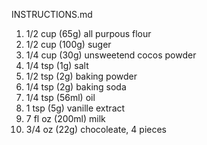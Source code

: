 INSTRUCTIONS.md

1) 1/2 cup (65g) all purpous flour
2) 1/2 cup (100g) suger
3) 1/4 cup (30g) unsweetend cocos powder
4) 1/4 tsp (1g) salt
5) 1/2 tsp (2g) baking powder
6) 1/4 tsp (2g) baking soda
7) 1/4 tsp (56ml) oil
8) 1 tsp (5g) vanille extract
9) 7 fl oz (200ml) milk 
10) 3/4 oz (22g) chocoleate, 4 pieces
